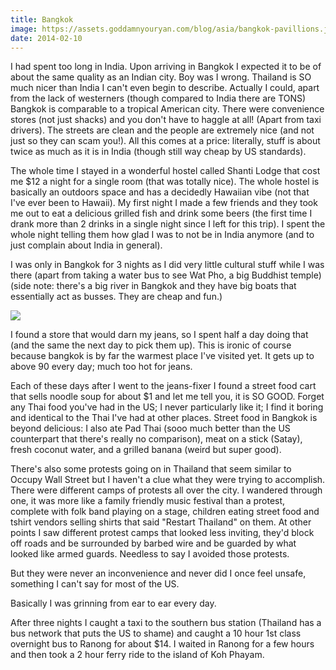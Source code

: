 ```yaml
---
title: Bangkok
image: https://assets.goddamnyouryan.com/blog/asia/bangkok-pavillions.jpg
date: 2014-02-10
---
```


I had spent too long in India. Upon arriving in Bangkok I expected it to be of about the same quality as an Indian city. Boy was I wrong. Thailand is SO much nicer than India I can't even begin to describe. Actually I could, apart from the lack of westerners (though compared to India there are TONS) Bangkok is comparable to a tropical American city. There were convenience stores (not just shacks) and you don't have to haggle at all! (Apart from taxi drivers). The streets are clean and the people are extremely nice (and not just so they can scam you!). All this comes at a price:  literally, stuff is about twice as much as it is in India (though still way cheap by US standards).

The whole time I stayed in a wonderful hostel called Shanti Lodge that cost me $12 a night for a single room (that was totally nice). The whole hostel is basically an outdoors space and has a decidedly Hawaiian vibe (not that I've ever been to Hawaii). My first night I made a few friends and they took me out to eat a delicious grilled fish and drink some beers (the first time I drank more than 2 drinks in a single night since I left for this trip). I spent the whole night telling them how glad I was to not be in India anymore (and to just complain about India in general).

I was only in Bangkok for 3 nights as I did very little cultural stuff while I was there (apart from taking a water bus to see Wat Pho, a big Buddhist temple)(side note: there's a big river in Bangkok and they have big boats that essentially act as busses. They are cheap and fun.)

![](https://assets.goddamnyouryan.com/blog/asia/bangkok-buddha.jpg)

I found a store that would darn my jeans, so I spent half a day doing that (and the same the next day to pick them up). This is ironic of course because bangkok is by far the warmest place I've visited yet. It gets up to above 90 every day; much too hot for jeans.

Each of these days after I went to the jeans-fixer I found a street food cart that sells noodle soup for about $1 and let me tell you, it is SO GOOD. Forget any Thai food you've had in the US; I never particularly like it; I find it boring and identical to the Thai I've had at other places. Street food in Bangkok is beyond delicious: I also ate Pad Thai (sooo much better than the US counterpart that there's really no comparison), meat on a stick (Satay), fresh coconut water, and a grilled banana (weird but super good).

There's also some protests going on in Thailand that seem similar to Occupy Wall Street but I haven't a clue what they were trying to accomplish. There were different camps of protests all over the city. I wandered through one, it was more like a family friendly music festival than a protest, complete with folk band playing on a stage, children eating street food and tshirt vendors selling shirts that said "Restart Thailand" on them. At other points I saw different protest camps that looked less inviting, they'd block off roads and be surrounded by barbed wire and be guarded by what looked like armed guards. Needless to say I avoided those protests.

But they were never an inconvenience and never did I once feel unsafe, something I can't say for most of the US.

Basically I was grinning from ear to ear every day.

After three nights I caught a taxi to the southern bus station (Thailand has a bus network that puts the US to shame) and caught a 10 hour 1st class overnight bus to Ranong for about $14. I waited in Ranong for a few hours and then took a 2 hour ferry ride to the island of Koh Phayam.

